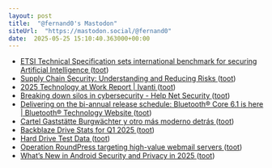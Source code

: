 ```yaml
---
layout: post
title:  "@fernand0's Mastodon"
siteUrl:  "https://mastodon.social/@fernand0"
date:  2025-05-25 15:10:40.363000+00:00
---
```

*  [ETSI Technical Specification sets international benchmark for securing Artificial Intelligence  ](https://www.etsi.org/newsroom/press-releases/2521-etsi-technical-specification-sets-international-benchmark-for-securing-artificial-intelligence) ([toot](https://mastodon.social/@fernand0/114569107233973395))
*  [Supply Chain Security: Understanding and Reducing Risks ](https://www.i-confidential.com/post/supply-chain-security-understanding-and-reducing-risk) ([toot](https://mastodon.social/@fernand0/114568880635480742))
*  [2025 Technology at Work Report \| Ivanti ](https://www.ivanti.com/resources/research-reports/tech-at-wor) ([toot](https://mastodon.social/@fernand0/114568693302031053))
*  [Breaking down silos in cybersecurity - Help Net Security ](https://www.helpnetsecurity.com/2025/05/13/marc-gafan-ionix-tyson-kopczynski-cymetry-one-cybersecurity-silos) ([toot](https://mastodon.social/@fernand0/114568553398554916))
*  [Delivering on the bi-annual release schedule: Bluetooth® Core 6.1 is here \| Bluetooth® Technology Website ](https://www.bluetooth.com/blog/delivering-on-the-bi-annual-release-schedule-bluetooth-core-6-1-is-here) ([toot](https://mastodon.social/@fernand0/114568266070484362))
*  [Cartel Gaststätte Burgwächter y otro más moderno detrás ](https://www.flickr.com/photos/fernand0/54527095601) ([toot](https://mastodon.social/@fernand0/114568005579273962))
*  [Backblaze Drive Stats for Q1 2025 ](https://www.backblaze.com/blog/backblaze-drive-stats-for-q1-2025) ([toot](https://mastodon.social/@fernand0/114567966756445150))
*  [Hard Drive Test Data ](https://www.backblaze.com/cloud-storage/resources/hard-drive-test-dat) ([toot](https://mastodon.social/@fernand0/114567837283732895))
*  [Operation RoundPress targeting high-value webmail servers ](https://www.welivesecurity.com/en/eset-research/operation-roundpress) ([toot](https://mastodon.social/@fernand0/114567493939278439))
*  [What’s New in Android Security and Privacy in 2025 ](https://security.googleblog.com/2025/05/whats-new-in-android-security-privacy-2025.htm) ([toot](https://mastodon.social/@fernand0/114565880009686502))
